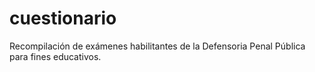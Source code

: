 # cuestionario
Recompilación de exámenes habilitantes de la Defensoria Penal Pública para fines educativos.
